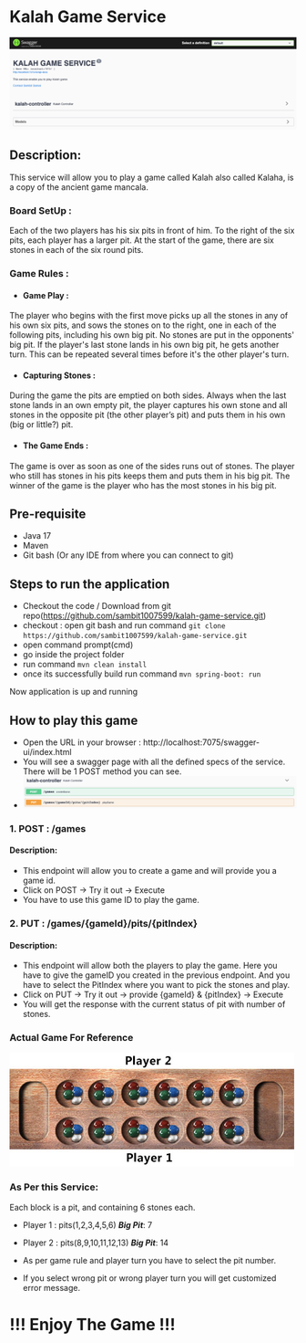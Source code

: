 # Kalah Game Service

![img.png](images/overview.png)

## Description:

This service will allow you to play a game called Kalah also called Kalaha, is a copy of the ancient game mancala.

### Board SetUp :

Each of the two players has his six pits in front of him. To the right of the six pits, each player has a larger pit. At
the start of the game, there are six stones in each of the six round pits.

### Game Rules :

- #### Game Play :

The player who begins with the first move picks up all the stones in any of his own six pits, and sows the stones on to
the right, one in each of the following pits, including his own big pit. No stones are put in the opponents' big pit. If
the player's last stone lands in his own big pit, he gets another turn. This can be repeated several times before it's
the other player's turn.

- #### Capturing Stones :

During the game the pits are emptied on both sides. Always when the last stone lands in an own empty pit, the player
captures his own stone and all stones in the opposite pit (the other player’s pit)
and puts them in his own (big or little?) pit.

- #### The Game Ends :

The game is over as soon as one of the sides runs out of stones. The player who still has stones in his pits keeps them
and puts them in his big pit. The winner of the game is the player who has the most stones in his big pit.

## Pre-requisite

- Java 17
- Maven
- Git bash (Or any IDE from where you can connect to git)

## Steps to run the application

- Checkout the code / Download from git repo(https://github.com/sambit1007599/kalah-game-service.git)
- checkout : open git bash and run command `git clone https://github.com/sambit1007599/kalah-game-service.git`
- open command prompt(cmd)
- go inside the project folder
- run command `mvn clean install`
- once its successfully build run command `mvn spring-boot: run`

Now application is up and running

## How to play this game

- Open the URL in your browser : http://localhost:7075/swagger-ui/index.html
- You will see a swagger page with all the defined specs of the service. There will be 1 POST method you can see.
- ![img_2.png](images/controllers.png)

### 1. POST : /games

#### Description:

- This endpoint will allow you to create a game and will provide you a game id.
- Click on POST -> Try it out -> Execute
- You have to use this game ID to play the game.

### 2. PUT : /games/{gameId}/pits/{pitIndex}

#### Description:

- This endpoint will allow both the players to play the game. Here you have to give the gameID you created in the
  previous endpoint. And you have to select the PitIndex where you want to pick the stones and play.
- Click on PUT -> Try it out -> provide {gameId} & {pitIndex} -> Execute
- You will get the response with the current status of pit with number of stones.

### Actual Game For Reference

![img_1.png](images/board_setup.png)

### As Per this Service:

Each block is a pit, and containing 6 stones each.

- Player 1 : pits(1,2,3,4,5,6) **_Big Pit_**: 7
- Player 2 : pits(8,9,10,11,12,13) **_Big Pit_**: 14

- As per game rule and player turn you have to select the pit number.
- If you select wrong pit or wrong player turn you will get customized error message.

# !!! Enjoy The Game !!!